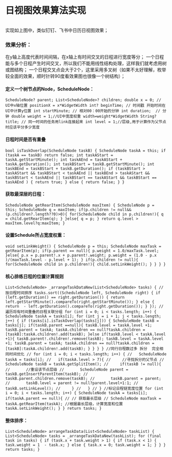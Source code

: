 <img src="https://github.com/xueliangwd/learn/blob/main/images/blog_header.jpg" alt="" title="">

# 日视图效果算法实现

<img src="https://github.com/xueliangwd/learn/blob/main/images/schedule_day.jpg" alt="" title="">

实现如上图中，类似钉钉、飞书中日历日视图效果；
### 效果分析：
在y轴上高度代表时间间隔，在x轴上有时间交叉的日程进行宽度等分；
一个日程能与多个日程产生时间交叉，所以我们不能用线性结构处理，这样我们就考虑用树或图结构；
一个日程交叉点会大于2个，这里采用多叉树（如果不太好理解，枚举较全面的效果，顺时针转90度看效果图也很像一个树结构）；

#### 定义一个树节点的Node，ScheduleNode：
`ScheduleNode? parent;
List<ScheduleNode>? children;
double x = 0; // UI中x轴位置 positionX = x*WidgetWidth
int? beginTime; // 时间戳 开始时间在UI中计算y位置
int startMinute; // 相对00：00开始的分钟
int duration;  // 分钟
double weight = 1;//UI中宽度权重 width=weight*WidgetWidth
String? title;
// 同一时间的任务用link连接起来
int level = 1;//层级,用于计算作为父节点时应该平分多少宽度`

#### 日程时间是否有重叠
`bool isTaskOverlap(ScheduleNode taskB) {
ScheduleNode taskA = this;
    if (taskA == taskB) return false;
    int taskAStart = taskA.getStartMinute();
    int taskAEnd = taskAStart + taskA.getDuration();
    int taskBStart = taskB.getStartMinute();
    int taskBEnd = taskBStart + taskB.getDuration();
    if (taskBStart > taskAStart && taskBStart < taskAEnd ||
        taskBEnd > taskAStart && taskBStart < taskAEnd ||
        taskBStart == taskAStart && taskBStart == taskAEnd ) {
      return true;
    } else {
      return false;
    }
}`
#### 获取最深层的日程：
`ScheduleNode getRearItem(ScheduleNode maxItem) {
ScheduleNode p = this;
ScheduleNode q = maxItem;
if(p.children != null&& (p.children?.length??0)>0){
for(ScheduleNode child in p.children!){
q = child.getRearItem(q);
}
}else{
q = p;
}
return q.level > maxItem.level?q:maxItem;
}`
#### 设置Schedule所占宽度权重：
`void setLinkWeight() {
ScheduleNode p = this;
ScheduleNode maxTask = getRearItem(p);
if(p.parent == null){
p.weight = 1.0/maxTask.level;
}else{
p.x = p.parent!.x + p.parent!.weight;
p.weight = (1.0 - p.x )/(maxTask.level - p.level + 1);
}
if(p.children != null){
for(ScheduleNode child in p.children!){
child.setLinkWeight();
}
}
}
}`

#### 核心排练日程的位置计算规则
`List<ScheduleNode> _arrangeTaskDataNew(List<ScheduleNode> tasks) {
//按日程时间排序
tasks.sort((ScheduleNode left, ScheduleNode right) {
if (left.getDuration() == right.getDuration()) {
return  left.getStartMinute().compareTo(right.getStartMinute());
} else {
return  - left.getDuration().compareTo(right.getDuration());
}
});
//遍历将有时间重叠的日程关联分组
for (int i = 0; i < tasks.length; i++) {
ScheduleNode taskA = tasks[i];
for (int j = i + 1; j < tasks.length; j++) {
if (tasks[i].isTaskOverlap(tasks[j])) {
ScheduleNode taskB = tasks[j];
if(taskB.parent ==null){
taskB.level = taskA.level +1;
taskB.parent = taskA;
taskA.children == null?taskA.children = [taskB]:taskA.children!.add(taskB);
}else if(taskB.level < taskA.level +1){
taskB.parent!.children!.remove(taskB);
taskB.level = taskA.level +1;
taskB.parent = taskA;
taskA.children == null?taskA.children = [taskB]:taskA.children!.add(taskB);
}
}
}
}
//同行日程数过多 拆分  完全相同时间优化
// for (int i = 0; i < tasks.length; i++) {
//   ScheduleNode taskA = tasks[i];
//   if(taskA.level > 7){
//     //寻找拆分的父节点
//     ScheduleNode taskB = taskA.getSplitItem();
//     if(taskB != null){
//       //重设该节点层级
//       ScheduleNode parent = taskB.getInsertParentItem(taskB);
//       taskB.parent.children.remove(taskB);
//       taskB.parent = parent;
//       taskB.level = parent != null?parent.level+1:1;
//       taskB.setLinkLevel();
//     }
//   }
// }
//标记日程链宽度位置
for (int i = 0; i < tasks.length; i++) {
ScheduleNode taskA = tasks[i];
if(taskA.parent == null){
// // 获取最长层级
// ScheduleNode maxTask = taskA.getRearItem(taskA);
//根据最长层级，计算宽度和位置
taskA.setLinkWeight();
}
}
return tasks;
}`
#### 整体排序：
`List<ScheduleNode> arrangeTaskData(List<ScheduleNode> taskList) {
List<ScheduleNode> tasks = _arrangeTaskDataNew(taskList);
for (final task in tasks) {
if (task.x + task.weight > 1) {
if (task.x < 1) {
task.weight = 1  - task.x;
} else {
task.x = 0;
task.weight = 1;
}
}
}
return tasks;
}`
